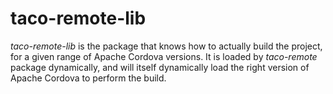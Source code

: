 # taco-remote-lib

*taco-remote-lib* is the package that knows how to actually build the project, for a given range of Apache Cordova versions. It is loaded by *taco-remote* package dynamically, and will itself dynamically load the right version of Apache Cordova to perform the build.